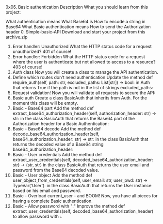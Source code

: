 0x06. Basic authentication
Description
What you should learn from this project:

What authentication means
What Base64 is
How to encode a string in Base64
What Basic authentication means
How to send the Authorization header
0. Simple-basic-API
Download and start your project from this archive.zip
1. Error handler: Unauthorized
What the HTTP status code for a request unauthorized? 401 of course!
2. Error handler: Forbidden
What the HTTP status code for a request where the user is authenticate but not allowed to access to a resource? 403 of course!
3. Auth class
Now you will create a class to manage the API authentication.
4. Define which routes don't need authentication
Update the method def require_auth(self, path: str, excluded_paths: List[str]) -> bool: in Auth that returns True if the path is not in the list of strings excluded_paths:
5. Request validation!
Now you will validate all requests to secure the API:
6. Basic auth
Create a class BasicAuth that inherits from Auth. For the moment this class will be empty.
7. Basic - Base64 part
Add the method def extract_base64_authorization_header(self, authorization_header: str) -> str: in the class BasicAuth that returns the Base64 part of the Authorization header for a Basic Authentication:
8. Basic - Base64 decode
Add the method def decode_base64_authorization_header(self, base64_authorization_header: str) -> str: in the class BasicAuth that returns the decoded value of a Base64 string base64_authorization_header:
9. Basic - User credentials
Add the method def extract_user_credentials(self, decoded_base64_authorization_header: str) -> (str, str) in the class BasicAuth that returns the user email and password from the Base64 decoded value.
10. Basic - User object
Add the method def user_object_from_credentials(self, user_email: str, user_pwd: str) -> TypeVar('User'): in the class BasicAuth that returns the User instance based on his email and password.
11. Basic - Overload current_user - and BOOM!
Now, you have all pieces for having a complete Basic authentication.
12. Basic - Allow password with ":"
Improve the method def extract_user_credentials(self, decoded_base64_authorization_header) to allow password with :.
